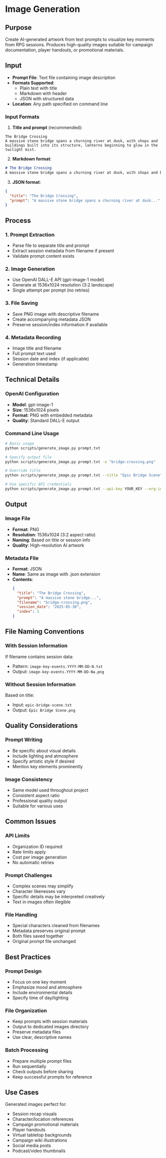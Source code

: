 # Image Generation

## Purpose

Create AI-generated artwork from text prompts to visualize key moments from RPG sessions. Produces high-quality images suitable for campaign documentation, player handouts, or promotional materials.

## Input

- **Prompt File**: Text file containing image description
- **Formats Supported**:
  - Plain text with title
  - Markdown with header
  - JSON with structured data
- **Location**: Any path specified on command line

### Input Formats

1. **Title and prompt** (recommended):
```
The Bridge Crossing
A massive stone bridge spans a churning river at dusk, with shops and buildings built into its structure, lanterns beginning to glow in the twilight mist.
```

2. **Markdown format**:
```markdown
# The Bridge Crossing
A massive stone bridge spans a churning river at dusk, with shops and buildings built into its structure, lanterns beginning to glow in the twilight mist.
```

3. **JSON format**:
```json
{
  "title": "The Bridge Crossing",
  "prompt": "A massive stone bridge spans a churning river at dusk..."
}
```

## Process

### 1. Prompt Extraction
- Parse file to separate title and prompt
- Extract session metadata from filename if present
- Validate prompt content exists

### 2. Image Generation
- Use OpenAI DALL-E API (gpt-image-1 model)
- Generate at 1536x1024 resolution (3:2 landscape)
- Single attempt per prompt (no retries)

### 3. File Saving
- Save PNG image with descriptive filename
- Create accompanying metadata JSON
- Preserve session/index information if available

### 4. Metadata Recording
- Image title and filename
- Full prompt text used
- Session date and index (if applicable)
- Generation timestamp

## Technical Details

### OpenAI Configuration
- **Model**: gpt-image-1
- **Size**: 1536x1024 pixels
- **Format**: PNG with embedded metadata
- **Quality**: Standard DALL-E output

### Command Line Usage

```bash
# Basic usage
python scripts/generate_image.py prompt.txt

# Specify output file
python scripts/generate_image.py prompt.txt -o "bridge-crossing.png"

# Override title
python scripts/generate_image.py prompt.txt --title "Epic Bridge Scene"

# Use specific API credentials
python scripts/generate_image.py prompt.txt --api-key YOUR_KEY --org-id YOUR_ORG
```

## Output

### Image File
- **Format**: PNG
- **Resolution**: 1536x1024 (3:2 aspect ratio)
- **Naming**: Based on title or session info
- **Quality**: High-resolution AI artwork

### Metadata File
- **Format**: JSON
- **Name**: Same as image with .json extension
- **Contents**:
  ```json
  {
    "title": "The Bridge Crossing",
    "prompt": "A massive stone bridge...",
    "filename": "bridge-crossing.png",
    "session_date": "2025-05-30",
    "index": 1
  }
  ```

## File Naming Conventions

### With Session Information
If filename contains session data:
- Pattern: `image-key-events.YYYY-MM-DD-N.txt`
- Output: `image-key-events.YYYY-MM-DD-Na.png`

### Without Session Information
Based on title:
- Input: `epic-bridge-scene.txt`
- Output: `Epic Bridge Scene.png`

## Quality Considerations

### Prompt Writing
- Be specific about visual details
- Include lighting and atmosphere
- Specify artistic style if desired
- Mention key elements prominently

### Image Consistency
- Same model used throughout project
- Consistent aspect ratio
- Professional quality output
- Suitable for various uses

## Common Issues

### API Limits
- Organization ID required
- Rate limits apply
- Cost per image generation
- No automatic retries

### Prompt Challenges
- Complex scenes may simplify
- Character likenesses vary
- Specific details may be interpreted creatively
- Text in images often illegible

### File Handling
- Special characters cleaned from filenames
- Metadata preserves original prompt
- Both files saved together
- Original prompt file unchanged

## Best Practices

### Prompt Design
- Focus on one key moment
- Emphasize mood and atmosphere
- Include environmental details
- Specify time of day/lighting

### File Organization
- Keep prompts with session materials
- Output to dedicated images directory
- Preserve metadata files
- Use clear, descriptive names

### Batch Processing
- Prepare multiple prompt files
- Run sequentially
- Check outputs before sharing
- Keep successful prompts for reference

## Use Cases

Generated images perfect for:
- Session recap visuals
- Character/location references
- Campaign promotional materials
- Player handouts
- Virtual tabletop backgrounds
- Campaign wiki illustrations
- Social media posts
- Podcast/video thumbnails